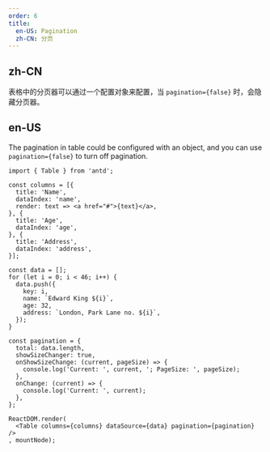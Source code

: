 ```yaml
---
order: 6
title:
  en-US: Pagination
  zh-CN: 分页
---
```


## zh-CN

表格中的分页器可以通过一个配置对象来配置，当 `pagination={false}` 时，会隐藏分页器。

## en-US

The pagination in table could be configured with an object, and you can use `pagination={false}` to turn off pagination.

````__react
import { Table } from 'antd';

const columns = [{
  title: 'Name',
  dataIndex: 'name',
  render: text => <a href="#">{text}</a>,
}, {
  title: 'Age',
  dataIndex: 'age',
}, {
  title: 'Address',
  dataIndex: 'address',
}];

const data = [];
for (let i = 0; i < 46; i++) {
  data.push({
    key: i,
    name: `Edward King ${i}`,
    age: 32,
    address: `London, Park Lane no. ${i}`,
  });
}

const pagination = {
  total: data.length,
  showSizeChanger: true,
  onShowSizeChange: (current, pageSize) => {
    console.log('Current: ', current, '; PageSize: ', pageSize);
  },
  onChange: (current) => {
    console.log('Current: ', current);
  },
};

ReactDOM.render(
  <Table columns={columns} dataSource={data} pagination={pagination} />
, mountNode);
````
